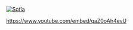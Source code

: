 [![Sofía](http://img.youtube.com/embed/qaZ0oAh4evU/0.jpg)](https://www.youtube.com/embed/qaZ0oAh4evU)


https://www.youtube.com/embed/qaZ0oAh4evU

